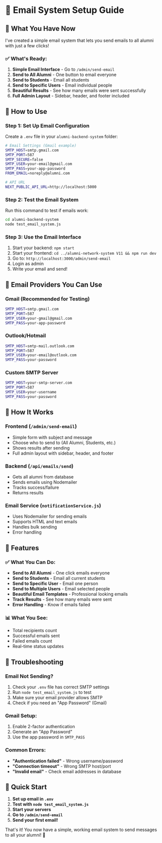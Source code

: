 # 📧 Email System Setup Guide

## 🎯 What You Have Now

I've created a simple email system that lets you send emails to all alumni with just a few clicks!

### ✅ What's Ready:
1. **Simple Email Interface** - Go to `/admin/send-email`
2. **Send to All Alumni** - One button to email everyone
3. **Send to Students** - Email all students
4. **Send to Specific Users** - Email individual people
5. **Beautiful Results** - See how many emails were sent successfully
6. **Full Admin Layout** - Sidebar, header, and footer included

## 🚀 How to Use

### Step 1: Set Up Email Configuration
Create a `.env` file in your `alumni-backend-system` folder:

```bash
# Email Settings (Gmail example)
SMTP_HOST=smtp.gmail.com
SMTP_PORT=587
SMTP_SECURE=false
SMTP_USER=your-email@gmail.com
SMTP_PASS=your-app-password
FROM_EMAIL=noreply@alumni.com

# API URL
NEXT_PUBLIC_API_URL=http://localhost:5000
```

### Step 2: Test the Email System
Run this command to test if emails work:

```bash
cd alumni-backend-system
node test_email_system.js
```

### Step 3: Use the Email Interface
1. Start your backend: `npm start`
2. Start your frontend: `cd ../alumni-network-system V11 && npm run dev`
3. Go to: `http://localhost:3000/admin/send-email`
4. Login as admin
5. Write your email and send!

## 📧 Email Providers You Can Use

### Gmail (Recommended for Testing)
```bash
SMTP_HOST=smtp.gmail.com
SMTP_PORT=587
SMTP_USER=your-gmail@gmail.com
SMTP_PASS=your-app-password
```

### Outlook/Hotmail
```bash
SMTP_HOST=smtp-mail.outlook.com
SMTP_PORT=587
SMTP_USER=your-email@outlook.com
SMTP_PASS=your-password
```

### Custom SMTP Server
```bash
SMTP_HOST=your-smtp-server.com
SMTP_PORT=587
SMTP_USER=your-username
SMTP_PASS=your-password
```

## 🔧 How It Works

### Frontend (`/admin/send-email`)
- Simple form with subject and message
- Choose who to send to (All Alumni, Students, etc.)
- Shows results after sending
- Full admin layout with sidebar, header, and footer

### Backend (`/api/emails/send`)
- Gets all alumni from database
- Sends emails using Nodemailer
- Tracks success/failure
- Returns results

### Email Service (`notificationService.js`)
- Uses Nodemailer for sending emails
- Supports HTML and text emails
- Handles bulk sending
- Error handling

## 🎨 Features

### ✅ What You Can Do:
- **Send to All Alumni** - One click emails everyone
- **Send to Students** - Email all current students  
- **Send to Specific User** - Email one person
- **Send to Multiple Users** - Email selected people
- **Beautiful Email Templates** - Professional looking emails
- **Track Results** - See how many emails were sent
- **Error Handling** - Know if emails failed

### 📊 What You See:
- Total recipients count
- Successful emails sent
- Failed emails count
- Real-time status updates

## 🚨 Troubleshooting

### Email Not Sending?
1. Check your `.env` file has correct SMTP settings
2. Run `node test_email_system.js` to test
3. Make sure your email provider allows SMTP
4. Check if you need an "App Password" (Gmail)

### Gmail Setup:
1. Enable 2-factor authentication
2. Generate an "App Password"
3. Use the app password in `SMTP_PASS`

### Common Errors:
- **"Authentication failed"** - Wrong username/password
- **"Connection timeout"** - Wrong SMTP host/port
- **"Invalid email"** - Check email addresses in database

## 🎯 Quick Start

1. **Set up email in `.env`**
2. **Test with `node test_email_system.js`**
3. **Start your servers**
4. **Go to `/admin/send-email`**
5. **Send your first email!**

That's it! You now have a simple, working email system to send messages to all your alumni! 🎉 